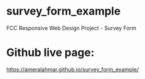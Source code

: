 
# survey_form_example
FCC Responsive Web Design Project - Survey Form

# Github live page:
https://ameralahmar.github.io/survey_form_example/
